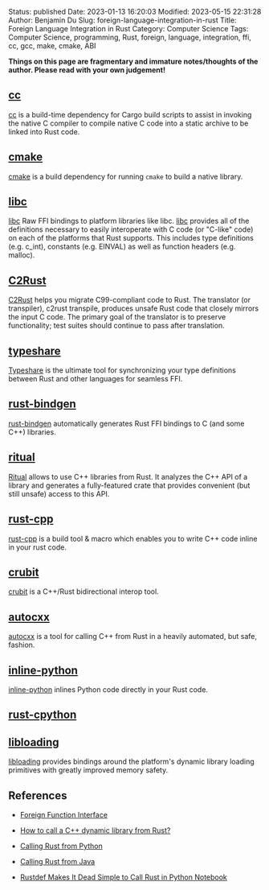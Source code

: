 Status: published
Date: 2023-01-13 16:20:03
Modified: 2023-05-15 22:31:28
Author: Benjamin Du
Slug: foreign-language-integration-in-rust
Title: Foreign Language Integration in Rust
Category: Computer Science
Tags: Computer Science, programming, Rust, foreign, language, integration, ffi, cc, gcc, make, cmake, ABI

**Things on this page are fragmentary and immature notes/thoughts of the author. Please read with your own judgement!**




## [cc](https://crates.io/crates/cc)
[cc](https://crates.io/crates/cc)
is a build-time dependency for Cargo build scripts 
to assist in invoking the native C compiler 
to compile native C code into a static archive to be linked into Rust code.

## [cmake](https://crates.io/crates/cmake)
[cmake](https://crates.io/crates/cmake)
is a build dependency for running `cmake` to build a native library.

## [libc](https://crates.io/crates/libc)
[libc](https://crates.io/crates/libc)
Raw FFI bindings to platform libraries like libc.
[libc](https://crates.io/crates/libc)
provides all of the definitions necessary 
to easily interoperate with C code (or "C-like" code) 
on each of the platforms that Rust supports. 
This includes type definitions (e.g. c_int), constants (e.g. EINVAL) as well as function headers (e.g. malloc).

## [C2Rust](https://github.com/immunant/c2rust)
[C2Rust](https://github.com/immunant/c2rust)
helps you migrate C99-compliant code to Rust. 
The translator (or transpiler), c2rust transpile, 
produces unsafe Rust code that closely mirrors the input C code. 
The primary goal of the translator is to preserve functionality; 
test suites should continue to pass after translation.

## [typeshare](https://github.com/1Password/typeshare)
[Typeshare](https://github.com/1Password/typeshare)
is the ultimate tool for synchronizing your type definitions 
between Rust and other languages for seamless FFI.

## [rust-bindgen](https://github.com/rust-lang/rust-bindgen)
[rust-bindgen](https://github.com/rust-lang/rust-bindgen)
automatically generates Rust FFI bindings to C (and some C++) libraries.

## [ritual](https://github.com/rust-qt/ritual)
[Ritual](https://github.com/rust-qt/ritual)
allows to use C++ libraries from Rust. 
It analyzes the C++ API of a library and generates a fully-featured crate 
that provides convenient (but still unsafe) access to this API.

## [rust-cpp](https://github.com/mystor/rust-cpp)
[rust-cpp](https://github.com/mystor/rust-cpp)
is a build tool & macro which enables you to write C++ code inline in your rust code.

## [crubit](https://github.com/google/crubit)
[crubit](https://github.com/google/crubit)
is a C++/Rust bidirectional interop tool.

## [autocxx](https://github.com/google/autocxx)
[autocxx](https://github.com/google/autocxx)
is a tool for calling C++ from Rust in a heavily automated, but safe, fashion.

## [inline-python](https://github.com/fusion-engineering/inline-python)
[inline-python](https://github.com/fusion-engineering/inline-python)
inlines Python code directly in your Rust code.

## [rust-cpython](https://github.com/dgrunwald/rust-cpython)

## [libloading](https://crates.io/crates/libloading)
[libloading](https://crates.io/crates/libloading)
provides bindings around the platform's dynamic library 
loading primitives with greatly improved memory safety.

## References 

- [Foreign Function Interface](https://doc.rust-lang.org/nomicon/ffi.html)

- [How to call a C++ dynamic library from Rust?](https://stackoverflow.com/questions/52923460/how-to-call-a-c-dynamic-library-from-rust)

- [Calling Rust from Python](https://www.legendu.net/misc/blog/calling-rust-from-python) 

- [Calling Rust from Java](https://www.legendu.net/misc/blog/calling-rust-from-java)

- [Rustdef Makes It Dead Simple to Call Rust in Python Notebook](https://www.legendu.net/misc/blog/rustdef-makes-it-dead-simple-to-call-rust-in-python-notebook)   

